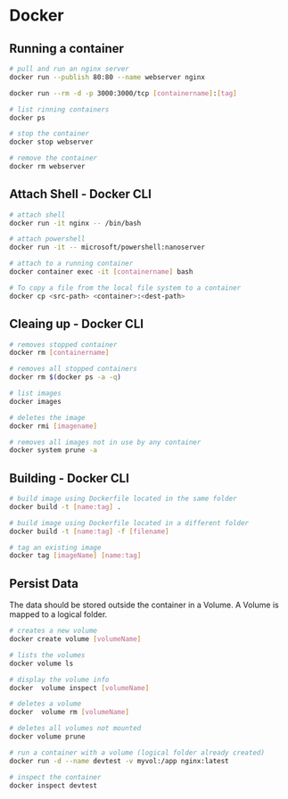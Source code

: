 # Docker

## Running a container
```bash
# pull and run an nginx server
docker run --publish 80:80 --name webserver nginx

docker run --rm -d -p 3000:3000/tcp [containername]:[tag]

# list rinning containers
docker ps

# stop the container
docker stop webserver

# remove the container
docker rm webserver
```

## Attach Shell - Docker CLI

```bash
# attach shell
docker run -it nginx -- /bin/bash

# attach powershell
docker run -it -- microsoft/powershell:nanoserver

# attach to a running container
docker container exec -it [containername] bash

# To copy a file from the local file system to a container
docker cp <src-path> <container>:<dest-path> 
```

## Cleaing up - Docker CLI

```bash
# removes stopped container
docker rm [containername]

# removes all stopped containers
docker rm $(docker ps -a -q)

# list images
docker images

# deletes the image
docker rmi [imagename]

# removes all images not in use by any container
docker system prune -a 
```

## Building - Docker CLI

```bash
# build image using Dockerfile located in the same folder
docker build -t [name:tag] .

# build image using Dockerfile located in a different folder
docker build -t [name:tag] -f [filename]

# tag an existing image
docker tag [imageName] [name:tag]
```

## Persist Data

The data should be stored outside the container in a Volume. A Volume is mapped to a logical folder.

```bash
# creates a new volume
docker create volume [volumeName]

# lists the volumes
docker volume ls

# display the volume info
docker  volume inspect [volumeName]

# deletes a volume
docker  volume rm [volumeName]

# deletes all volumes not mounted
docker volume prune

# run a container with a volume (logical folder already created)
docker run -d --name devtest -v myvol:/app nginx:latest

# inspect the container
docker inspect devtest
```
